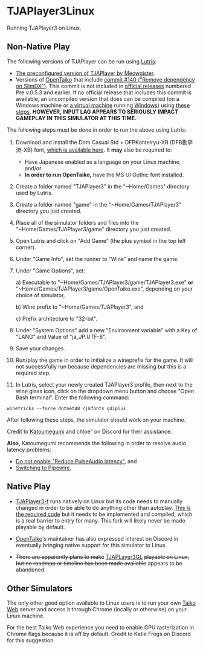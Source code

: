 # TJAPlayer3Linux
Running TJAPlayer3 on Linux.

## Non-Native Play

The following versions of TJAPlayer can be run using [Lutris](https://lutris.net/):

- [The preconfigured version of TJAPlayer by Meowgister](https://tjadataba.se/tjap/).
- Versions of [OpenTaiko](https://github.com/0auBSQ/OpenTaiko/blob/main/README-EN.md) that include [commit #140 ("Remove dependency on SlimDX")](https://github.com/0auBSQ/OpenTaiko/commit/c6d1b8f443cb6c82bf1df5d1140040fdcc32b2de). This commit is not included in [official releases](https://github.com/0auBSQ/OpenTaiko/releases) numbered Pre v.0.5.3 and earlier. If no official release that includes this commit is available, an uncompiled version that does can be compiled (on a Windows machine or [a virtual machine](https://www.virtualbox.org/) running [Windows](https://developer.microsoft.com/en-us/microsoft-edge/tools/vms/)) using [these steps](https://github.com/l1m0n3/OpenTaiko/wiki/How-to-build-OpenTaiko-without-using-Visual-Studio-%28on-Windows%29). **HOWEVER, INPUT LAG APPEARS TO SERIOUSLY IMPACT GAMEPLAY IN THIS SIMULATOR AT THIS TIME.**

The following steps must be done in order to run the above using Lutris:

1. Download and install the Dom Casual Std + DFPKanteiryu-XB (DFB勘亭流-XB) font, [which is available here](https://tjadataba.se/). It **may** also be required to:
     - Have Japanese enabled as a language on your Linux machine, and/or
     - **In order to run OpenTaiko,** have the MS UI Gothic font installed.

2. Create a folder named "TJAPlayer3" in the "\~Home/Games" directory used by Lutris.

3. Create a folder named "game" in the "\~Home/Games/TJAPlayer3" directory you just created.

4. Place all of the simulator folders and files into the "\~Home/Games/TJAPlayer3/game" directory you just created.

5. Open Lutris and click on "Add Game" (the plus symbol in the top left corner).

8. Under "Game Info", set the runner to "Wine" and name the game.

9. Under "Game Options", set:

      a) Executable to "\~Home/Games/TJAPlayer3/game/TJAPlayer3.exe" **or** "\~Home/Games/TJAPlayer3/game/OpenTaiko.exe", depending on your choice of simulator,

      b) Wine prefix to "\~Home/Games/TJAPlayer3", and

      c) Prefix architecture to "32-bit".

10. Under "System Options" add a new "Environment variable" with a Key of "LANG" and Value of "ja\_JP.UTF-8".

11. Save your changes.

12. Run/play the game in order to initialize a wineprefix for the game. It will not successfully run because dependencies are missing but this is a required step.

13. In Lutris, select your newly created TJAPlayer3 profile, then next to the wine glass icon, click on the dropdown menu button and choose "Open Bash terminal". Enter the following command:

```
winetricks --force dotnet48 cjkfonts gdiplus
```

After following these steps, the simulator should work on your machine.

Credit to [Katoumegumi](https://wiki.archlinux.org/title/User:Katoumegumi) and chloe" on Discord for their assistance.

**Also,** Katoumegumi recommends the following in order to resolve audio latency problems:

* [Do not enable "Reduce PulseAudio latency"](https://wiki.archlinux.org/title/User:Katoumegumi#Additional_tweaks), and
* [Switching to Pipewire.](https://wiki.archlinux.org/title/User:Katoumegumi#(Optional)_Switching_to_PipeWire)

## Native Play

* [TJAPlayer3-f](https://github.com/Mr-Ojii/TJAPlayer3-f/releases) runs natively on Linux but its code needs to manually changed in order to be able to do anything other than autoplay. [This is the required code](https://github.com/FAKEYJSNPI/TJAPlayer3-f/commit/49bb7ae2a7ad5461186a25f26240a822a602326a) but it needs to be implemented and compiled, which is a real barrier to entry for many. This fork will likely never be made playable by default.

* [OpenTaiko](https://github.com/0auBSQ/OpenTaiko/blob/main/README-EN.md)'s maintainer has also expressed interest on Discord in eventually bringing native support for this simulator to Linux.

* ~~There are apparently plans to make~~ [TJAPLayer3GL](https://discord.gg/t7dwc2Nm3a) ~~playable on Linux, but no roadmap or timeline has been made available~~ appears to be abandoned.

## Other Simulators

The only other good option available to Linux users is to run your own [Taiko Web](https://github.com/bui/taiko-web) server and access it through Chrome (locally or otherwise) on your Linux machine.

For the best Taiko Web experience you need to enable GPU rasterization in Chrome flags because it is off by default. Credit to Katie Frogs on Discord for this suggestion.
